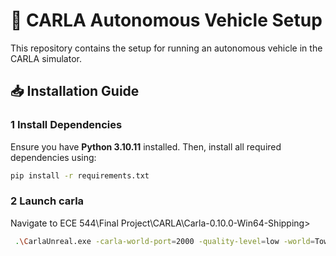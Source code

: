 # 🚗 CARLA Autonomous Vehicle Setup

This repository contains the setup for running an autonomous vehicle in the CARLA simulator.

## 📥 Installation Guide

### **1 Install Dependencies**
Ensure you have **Python 3.10.11** installed. Then, install all required dependencies using:

```bash
pip install -r requirements.txt
```
### **2 Launch carla**
Navigate to ECE 544\Final Project\CARLA\Carla-0.10.0-Win64-Shipping>
```bash
 .\CarlaUnreal.exe -carla-world-port=2000 -quality-level=low -world=Town01
```
